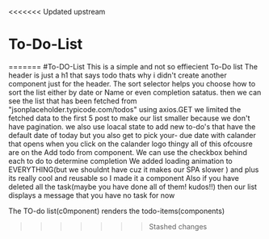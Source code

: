 <<<<<<< Updated upstream
# To-Do-List
=======
#To-DO-List
This is a simple and not so effiecient To-Do list
The header is just a h1 that says todo thats why i didn't create another component just for the header.
The sort selector helps you choose how to sort the list either by date or Name or even completion satatus.
then we can see the list that has been fetched from "jsonplaceholder.typicode.com/todos" using axios.GET
we limited the fetched data to the first 5 post to make our list smaller because we don't have pagination.
we also use loacal state to add new to-do's that have the default date of today but you also get to pick your-
due date with calander that opens when you click on the calander logo thingy all of this ofcousre are on the Add todo from component.
We can use the checkbox behind each to do to determine completion 
We added loading animation to EVERYTHING(but we shouldnt have cuz it makes our SPA slower ) and plus its really cool and reusable so I made it a component
Also if you have deleted all the task(maybe you have done all of them! kudos!!) then our list displays a message that you have no task for now

The TO-do list(c0mponent) renders the todo-items(components)
>>>>>>> Stashed changes
